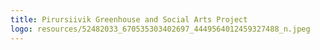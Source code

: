 ```yaml
---
title: Pirursiivik Greenhouse and Social Arts Project
logo: resources/52482033_670535303402697_4449564012459327488_n.jpeg
---
```

